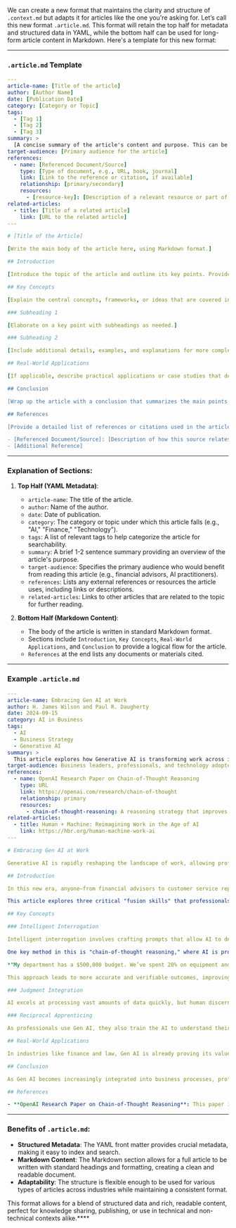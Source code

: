We can create a new format that maintains the clarity and structure of `.context.md` but adapts it for articles like the one you're asking for. Let’s call this new format `.article.md`. This format will retain the top half for metadata and structured data in YAML, while the bottom half can be used for long-form article content in Markdown. Here's a template for this new format:

---

### `.article.md` Template

```yaml
---
article-name: [Title of the article]
author: [Author Name]
date: [Publication Date]
category: [Category or Topic]
tags:
  - [Tag 1]
  - [Tag 2]
  - [Tag 3]
summary: >
  [A concise summary of the article's content and purpose. This can be a 1-2 sentence summary.]
target-audience: [Primary audience for the article]
references:
  - name: [Referenced Document/Source]
    type: [Type of document, e.g., URL, book, journal]
    link: [Link to the reference or citation, if available]
    relationship: [primary/secondary]
    resources:
      - [resource-key]: [Description of a relevant resource or part of the reference]
related-articles:
  - title: [Title of a related article]
    link: [URL to the related article]
---

# [Title of the Article]

[Write the main body of the article here, using Markdown format.]

## Introduction

[Introduce the topic of the article and outline its key points. Provide a compelling opening that engages the reader.]

## Key Concepts

[Explain the central concepts, frameworks, or ideas that are covered in the article.]

### Subheading 1

[Elaborate on a key point with subheadings as needed.]

### Subheading 2

[Include additional details, examples, and explanations for more complex topics.]

## Real-World Applications

[If applicable, describe practical applications or case studies that demonstrate the article's concepts in real-world scenarios.]

## Conclusion

[Wrap up the article with a conclusion that summarizes the main points and provides a final takeaway or call to action.]

## References

[Provide a detailed list of references or citations used in the article.]

- [Referenced Document/Source]: [Description of how this source relates to the article]
- [Additional Reference]
```

---

### Explanation of Sections:

1. **Top Half (YAML Metadata)**:
   - `article-name`: The title of the article.
   - `author`: Name of the author.
   - `date`: Date of publication.
   - `category`: The category or topic under which this article falls (e.g., "AI," "Finance," "Technology").
   - `tags`: A list of relevant tags to help categorize the article for searchability.
   - `summary`: A brief 1-2 sentence summary providing an overview of the article's purpose.
   - `target-audience`: Specifies the primary audience who would benefit from reading this article (e.g., financial advisors, AI practitioners).
   - `references`: Lists any external references or resources the article uses, including links or descriptions.
   - `related-articles`: Links to other articles that are related to the topic for further reading.

2. **Bottom Half (Markdown Content)**:
   - The body of the article is written in standard Markdown format.
   - Sections include `Introduction`, `Key Concepts`, `Real-World Applications`, and `Conclusion` to provide a logical flow for the article.
   - `References` at the end lists any documents or materials cited.

---

### Example `.article.md`

```yaml
---
article-name: Embracing Gen AI at Work
author: H. James Wilson and Paul R. Daugherty
date: 2024-09-15
category: AI in Business
tags:
  - AI
  - Business Strategy
  - Generative AI
summary: >
  This article explores how Generative AI is transforming work across industries, including finance, law, and healthcare. It discusses key skills like intelligent interrogation and judgment integration that professionals need to succeed in an AI-driven world.
target-audience: Business leaders, professionals, and technology adopters
references:
  - name: OpenAI Research Paper on Chain-of-Thought Reasoning
    type: URL
    link: https://openai.com/research/chain-of-thought
    relationship: primary
    resources:
      - chain-of-thought-reasoning: A reasoning strategy that improves AI decision-making in complex tasks.
related-articles:
  - title: Human + Machine: Reimagining Work in the Age of AI
    link: https://hbr.org/human-machine-work-ai
---

# Embracing Gen AI at Work

Generative AI is rapidly reshaping the landscape of work, allowing professionals to collaborate with machines more effectively than ever before. As the use of AI expands, it will soon augment or reinvent more than 40% of all U.S. work activities, with the most significant changes expected in sectors like finance, law, and healthcare.

## Introduction

In this new era, anyone—from financial advisors to customer service reps—can tap into the power of AI using commands in everyday language. No longer restricted to programmers and technologists, Gen AI enables workers to automate tasks, enhance decision-making, and drive business growth.

This article explores three critical "fusion skills" that professionals will need to master to thrive in this AI-driven world: **intelligent interrogation**, **judgment integration**, and **reciprocal apprenticing**.

## Key Concepts

### Intelligent Interrogation

Intelligent interrogation involves crafting prompts that allow AI to deliver better outcomes. Whether a customer service rep is searching for a solution to a complex inquiry, or a marketer is mining data for optimal pricing strategies, intelligent interrogation ensures that the user gets accurate and actionable results.

One key method in this is "chain-of-thought reasoning," where AI is prompted to break down a problem into smaller steps. For instance, in a financial services setting, an advisor might ask:

*"My department has a $500,000 budget. We’ve spent 20% on equipment and allocated 30% for hiring. We just received a budget increase of $50,000. What is our remaining budget? Let’s think step by step."*

This approach leads to more accurate and verifiable outcomes, improving decision-making and efficiency.

### Judgment Integration

AI excels at processing vast amounts of data quickly, but human discernment is still essential when AI lacks business or ethical context. Judgment integration requires knowing when and how to step in. For example, in investment advisory, AI can make suggestions based on market trends, but a human advisor must judge if those recommendations fit within the client’s risk profile and long-term goals.

### Reciprocal Apprenticing

As professionals use Gen AI, they also train the AI to understand their business context better. By incorporating company-specific data and tasks, AI becomes a powerful co-creator. In finance, reciprocal apprenticing means teaching AI to manage portfolios more effectively, learning from historical performance to predict better outcomes.

## Real-World Applications

In industries like finance and law, Gen AI is already proving its value. Take financial advisory firms, for example. AI can automate the routine work of portfolio analysis, freeing up advisors to focus on strategy and client interaction. This not only increases efficiency but also creates new revenue streams as advisors are able to offer AI-enhanced products and services.

## Conclusion

As Gen AI becomes increasingly integrated into business processes, professionals must adapt by acquiring new skills that allow them to work seamlessly with these systems. Intelligent interrogation, judgment integration, and reciprocal apprenticing will be crucial in leveraging AI's full potential and transforming work for the better.

## References

- **OpenAI Research Paper on Chain-of-Thought Reasoning**: This paper introduces the concept of chain-of-thought reasoning, a strategy that significantly improves AI’s performance on complex tasks.
```

---

### Benefits of `.article.md`:

- **Structured Metadata**: The YAML front matter provides crucial metadata, making it easy to index and search.
- **Markdown Content**: The Markdown section allows for a full article to be written with standard headings and formatting, creating a clean and readable document.
- **Adaptability**: The structure is flexible enough to be used for various types of articles across industries while maintaining a consistent format.

This format allows for a blend of structured data and rich, readable content, perfect for knowledge sharing, publishing, or use in technical and non-technical contexts alike.****
